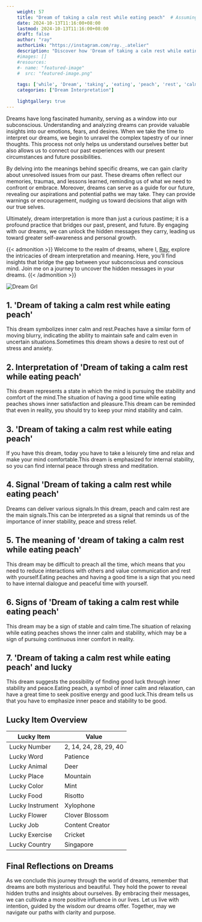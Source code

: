 ```yaml
---
    weight: 57
    title: "Dream of taking a calm rest while eating peach"  # Assuming 'title' column exists
    date: 2024-10-13T11:16:00+08:00
    lastmod: 2024-10-13T11:16:00+08:00
    draft: false
    author: "ray"
    authorLink: "https://instagram.com/ray._.atelier"
    description: "Discover how 'Dream of taking a calm rest while eating peach' can interpret your future and uncover its significant meanings in your life."
    #images: []
    #resources:
    #- name: "featured-image"
    #  src: "featured-image.png"
    
    tags: ['while', 'Dream', 'taking', 'eating', 'peach', 'rest', 'calm']
    categories: ["Dream Interpretation"]
    
    lightgallery: true
---
```

    
Dreams have long fascinated humanity, serving as a window into our subconscious. Understanding and analyzing dreams can provide valuable insights into our emotions, fears, and desires. When we take the time to interpret our dreams, we begin to unravel the complex tapestry of our inner thoughts. This process not only helps us understand ourselves better but also allows us to connect our past experiences with our present circumstances and future possibilities.

By delving into the meanings behind specific dreams, we can gain clarity about unresolved issues from our past. These dreams often reflect our memories, traumas, and lessons learned, reminding us of what we need to confront or embrace. Moreover, dreams can serve as a guide for our future, revealing our aspirations and potential paths we may take. They can provide warnings or encouragement, nudging us toward decisions that align with our true selves.

Ultimately, dream interpretation is more than just a curious pastime; it is a profound practice that bridges our past, present, and future. By engaging with our dreams, we can unlock the hidden messages they carry, leading us toward greater self-awareness and personal growth.

{{< admonition >}}
Welcome to the realm of dreams, where I, [Ray](https://instagram.com/ray._.atelier), explore the intricacies of dream interpretation and meaning. Here, you’ll find insights that bridge the gap between your subconscious and conscious mind. Join me on a journey to uncover the hidden messages in your dreams.
{{< /admonition >}}

![Dream Grl](https://cdn.pixabay.com/photo/2017/11/02/03/35/gothic-2910057_1280.jpg "Dream Grl")

## 1. 'Dream of taking a calm rest while eating peach'
This dream symbolizes inner calm and rest.Peaches have a similar form of moving blurry, indicating the ability to maintain safe and calm even in uncertain situations.Sometimes this dream shows a desire to rest out of stress and anxiety.

## 2. Interpretation of 'Dream of taking a calm rest while eating peach'
This dream represents a state in which the mind is pursuing the stability and comfort of the mind.The situation of having a good time while eating peaches shows inner satisfaction and pleasure.This dream can be reminded that even in reality, you should try to keep your mind stability and calm.

## 3. 'Dream of taking a calm rest while eating peach'
If you have this dream, today you have to take a leisurely time and relax and make your mind comfortable.This dream is emphasized for internal stability, so you can find internal peace through stress and meditation.

## 4. Signal 'Dream of taking a calm rest while eating peach'
Dreams can deliver various signals.In this dream, peach and calm rest are the main signals.This can be interpreted as a signal that reminds us of the importance of inner stability, peace and stress relief.

## 5. The meaning of 'dream of taking a calm rest while eating peach'
This dream may be difficult to preach all the time, which means that you need to reduce interactions with others and value communication and rest with yourself.Eating peaches and having a good time is a sign that you need to have internal dialogue and peaceful time with yourself.

## 6. Signs of 'Dream of taking a calm rest while eating peach'
This dream may be a sign of stable and calm time.The situation of relaxing while eating peaches shows the inner calm and stability, which may be a sign of pursuing continuous inner comfort in reality.

## 7. 'Dream of taking a calm rest while eating peach' and lucky
This dream suggests the possibility of finding good luck through inner stability and peace.Eating peach, a symbol of inner calm and relaxation, can have a great time to seek positive energy and good luck.This dream tells us that you have to emphasize inner peace and stability to be good.

## Lucky Item Overview
| Lucky Item          | Value              |
|---------------|--------------------|
| Lucky Number        | 2, 14, 24, 28, 29, 40  |
| Lucky Word          | Patience |
| Lucky Animal        | Deer |
| Lucky Place         | Mountain     |
| Lucky Color         | Mint     |
| Lucky Food          | Risotto      |
| Lucky Instrument    | Xylophone |
| Lucky Flower        | Clover Blossom    |
| Lucky Job           | Content Creator       |
| Lucky Exercise      | Cricket  |
| Lucky Country       | Singapore    |


##  Final Reflections on Dreams

As we conclude this journey through the world of dreams, remember that dreams are both mysterious and beautiful. They hold the power to reveal hidden truths and insights about ourselves. By embracing their messages, we can cultivate a more positive influence in our lives. Let us live with intention, guided by the wisdom our dreams offer. Together, may we navigate our paths with clarity and purpose.
